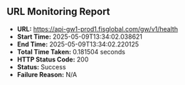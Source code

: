 ## URL Monitoring Report

- **URL:** https://api-gw1-prod1.fisglobal.com/gw/v1/health
- **Start Time:** 2025-05-09T13:34:02.038621
- **End Time:** 2025-05-09T13:34:02.220125
- **Total Time Taken:** 0.181504 seconds
- **HTTP Status Code:** 200
- **Status:** Success
- **Failure Reason:** N/A
